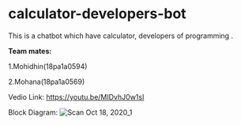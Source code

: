 # calculator-developers-bot
This is a chatbot which have calculator, developers of programming .

**Team mates:**

1.Mohidhin(18pa1a0594)

2.Mohana(18pa1a0569)

Vedio Link:
https://youtu.be/MIDvhJ0w1sI

Block Diagram:
![Scan Oct 18, 2020_1](https://user-images.githubusercontent.com/72811766/96369575-86c90200-1178-11eb-8a84-8cc924d8bea8.jpg)
